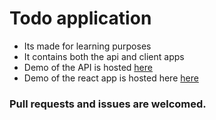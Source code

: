 # Todo application

- Its made for learning purposes
- It contains both the api and client apps
- Demo of the API is hosted [here](https://mtodo-api.herokuapp.com/api-docs)
- Demo of the react app is hosted here [here](https://ethio-todo.netlify.app)

### Pull requests and issues are welcomed.
